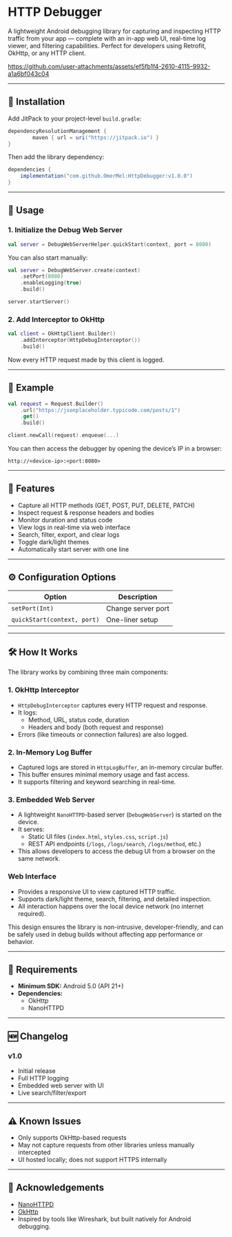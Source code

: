 
# HTTP Debugger

A lightweight Android debugging library for capturing and inspecting HTTP traffic from your app — complete with an in-app web UI, real-time log viewer, and filtering capabilities. Perfect for developers using Retrofit, OkHttp, or any HTTP client.



https://github.com/user-attachments/assets/ef5fb1f4-2610-4115-9932-a1a6bf043c04



---

## 🚀 Installation

Add JitPack to your project-level `build.gradle`:

```groovy
dependencyResolutionManagement {
        maven { url = uri("https://jitpack.io") }
}
```

Then add the library dependency:

```groovy
dependencies {
    implementation("com.github.OmerMel:HttpDebugger:v1.0.0")
}
```

---

## 🧰 Usage

### 1. Initialize the Debug Web Server

```kotlin
val server = DebugWebServerHelper.quickStart(context, port = 8080)
```

You can also start manually:

```kotlin
val server = DebugWebServer.create(context)
    .setPort(8080)
    .enableLogging(true)
    .build()

server.startServer()
```

### 2. Add Interceptor to OkHttp

```kotlin
val client = OkHttpClient.Builder()
    .addInterceptor(HttpDebugInterceptor())
    .build()
```

Now every HTTP request made by this client is logged.

---

## 🧪 Example

```kotlin
val request = Request.Builder()
    .url("https://jsonplaceholder.typicode.com/posts/1")
    .get()
    .build()

client.newCall(request).enqueue(...)
```

You can then access the debugger by opening the device’s IP in a browser:
```
http://<device-ip>:<port:8080>
```

---

## 🎯 Features

- Capture all HTTP methods (GET, POST, PUT, DELETE, PATCH)
- Inspect request & response headers and bodies
- Monitor duration and status code
- View logs in real-time via web interface
- Search, filter, export, and clear logs
- Toggle dark/light themes
- Automatically start server with one line

---

## ⚙️ Configuration Options

| Option              | Description                      |
|---------------------|----------------------------------|
| `setPort(Int)`      | Change server port               |
| `quickStart(context, port)` | One-liner setup           |

---

## 🛠️ How It Works

The library works by combining three main components:

### 1. **OkHttp Interceptor**
- `HttpDebugInterceptor` captures every HTTP request and response.
- It logs:
  - Method, URL, status code, duration
  - Headers and body (both request and response)
- Errors (like timeouts or connection failures) are also logged.

### 2. **In-Memory Log Buffer**
- Captured logs are stored in `HttpLogBuffer`, an in-memory circular buffer.
- This buffer ensures minimal memory usage and fast access.
- It supports filtering and keyword searching in real-time.

### 3. **Embedded Web Server**
- A lightweight `NanoHTTPD`-based server (`DebugWebServer`) is started on the device.
- It serves:
  - Static UI files (`index.html`, `styles.css`, `script.js`)
  - REST API endpoints (`/logs`, `/logs/search`, `/logs/method`, etc.)
- This allows developers to access the debug UI from a browser on the same network.

### Web Interface
- Provides a responsive UI to view captured HTTP traffic.
- Supports dark/light theme, search, filtering, and detailed inspection.
- All interaction happens over the local device network (no internet required).

This design ensures the library is non-intrusive, developer-friendly, and can be safely used in debug builds without affecting app performance or behavior.


---

## 📱 Requirements

- **Minimum SDK:** Android 5.0 (API 21+)
- **Dependencies:**
  - OkHttp
  - NanoHTTPD

---

## 🆕 Changelog

### v1.0

- Initial release
- Full HTTP logging
- Embedded web server with UI
- Live search/filter/export

---

## ⚠️ Known Issues

- Only supports OkHttp-based requests
- May not capture requests from other libraries unless manually intercepted
- UI hosted locally; does not support HTTPS internally
---

## 🙏 Acknowledgements

- [NanoHTTPD](https://github.com/NanoHttpd/nanohttpd)
- [OkHttp](https://square.github.io/okhttp/)
- Inspired by tools like Wireshark, but built natively for Android debugging.
